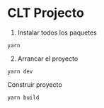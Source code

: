 # CLT Projecto

1. Instalar todos los paquetes

```
yarn
```

2. Arrancar el proyecto

```
yarn dev
```

Construir proyecto

```
yarn build
```
